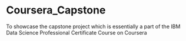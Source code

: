 # Coursera_Capstone
To showcase the capstone project which is essentially a part of the IBM Data Science Professional Certificate Course on Coursera
